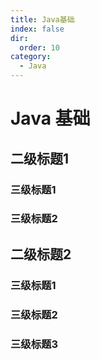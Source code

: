 ```yaml
---
title: Java基础
index: false
dir:
  order: 10
category:
  - Java
---
```

# Java 基础

## 二级标题1

### 三级标题1
### 三级标题2

## 二级标题2

### 三级标题1
### 三级标题2
### 三级标题3